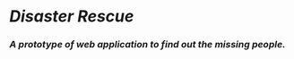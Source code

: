 # ___Disaster Rescue___

### ___A prototype of web application to find out the missing people.___

 
